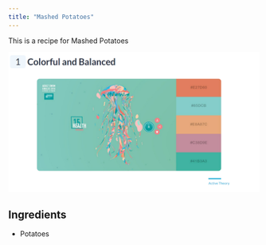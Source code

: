 ```yaml
---
title: "Mashed Potatoes"
---
```


This is a recipe for Mashed Potatoes

![Mashed Potatoes](./image.png)

## Ingredients
- Potatoes

